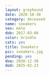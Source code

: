 ```yaml
---
layout: greyhound
date: 2020-10-30
category: deceased
name: sneakers
sex: male
dob: 2017-03-06
color: brindle
cats: yes
title: Sneakers
pic: sneakers.jpg
pending: yes
doa: 2020-12-30
dod: 2025-02-23
---
```


